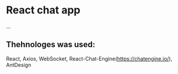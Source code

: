 # React chat app

...

## Thehnologes was used:
React, Axios, WebSocket, React-Chat-Engine(https://chatengine.io/), AntDesign

